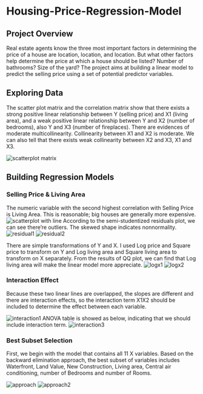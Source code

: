 # Housing-Price-Regression-Model
## Project Overview
Real estate agents know the three most important factors in determining the price of a house are
location, location, and location. But what other factors help determine the price at which a house
should be listed? Number of bathrooms? Size of the yard? 
The project aims at building a linear model to predict the selling price using a set of potential predictor variables.

## Exploring Data
The scatter plot matrix and the correlation matrix show that there exists a strong positive linear relationship between Y (selling price) and X1 (living area), and a weak positive linear relationship between Y and X2 (number of bedrooms), also Y and X3 (number of fireplaces). 
There are evidences of moderate multicollinearity. Collinearity between X1 and X2 is moderate. We can also tell that there exists weak collinearity between X2 and X3, X1 and X3.

![scatterplot matrix](https://user-images.githubusercontent.com/72762392/96947504-5e5f4180-14b1-11eb-99b1-1e57bc44b10a.jpg)

## Building Regression Models
### Selling Price & Living Area
The numeric variable with the second highest correlation with Selling Price is  Living Area. This is reasonable; big houses are generally more expensive.
![scatterplot with line](https://user-images.githubusercontent.com/72762392/97016101-5687b780-151a-11eb-9e49-fdedd9e70804.jpg)
According to the semi-studentized residuals plot, we can see there’re outliers. The skewed shape indicates nonnormality. 
![residual1](https://user-images.githubusercontent.com/72762392/97018346-0cec9c00-151d-11eb-94c7-858af7db020e.jpg)
![residual2](https://user-images.githubusercontent.com/72762392/97018380-1413aa00-151d-11eb-8773-d5fbb9d63aa6.jpg)

There are simple transformations of Y and X. I used Log price and Square price to transform on Y and Log living area and Square living area to transform on X separately. From the results of QQ plot, we can find that Log living area will make the linear model more appreciate.
![logx1](https://user-images.githubusercontent.com/72762392/97018837-9b611d80-151d-11eb-9007-2e8b38b4224b.jpg)
![logx2](https://user-images.githubusercontent.com/72762392/97018872-a320c200-151d-11eb-9ef6-762ef8025223.jpg)

### Interaction Effect
Because these two linear lines are overlapped, the slopes are different and there are interaction effects, so the interaction term X1X2 should be included to determine the effect between each variable.

![interaction1](https://user-images.githubusercontent.com/72762392/97019451-5689b680-151e-11eb-96e8-0adfbfb11dbc.png)
ANOVA table is showed as below, indicating that we should include interaction term.
![interaction3](https://user-images.githubusercontent.com/72762392/97020060-1840c700-151f-11eb-8e82-543fb8f543c7.png)

### Best Subset Selection
First, we begin with the model that contains all 11 X variables. Based on the backward elimination approach, the best subset of variables includes Waterfront, Land Value, New Construction, Living area, Central air conditioning, number of Bedrooms and number of Rooms. 

![approach](https://user-images.githubusercontent.com/72762392/97020223-48886580-151f-11eb-9c41-c19cde46658f.png)
![approach2](https://user-images.githubusercontent.com/72762392/97020251-4f16dd00-151f-11eb-8881-f09a941b2c44.png)

